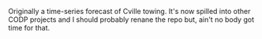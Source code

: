 Originally a time-series forecast of Cville towing. It's now spilled into other CODP projects and I should probably renane the repo but, ain't no body got time for that.
